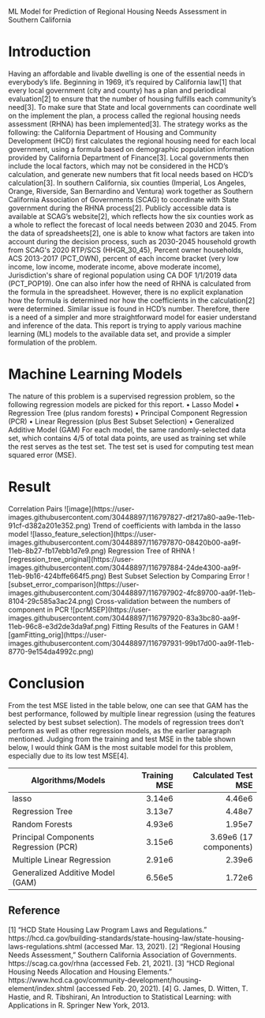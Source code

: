 ML Model for Prediction of Regional Housing Needs Assessment in Southern California

<h1>Introduction</h1>
  Having an affordable and livable dwelling is one of the essential needs in everybody’s life.
Beginning in 1969, it’s required by California law[1] that every local government (city and county)
has a plan and periodical evaluation[2] to ensure that the number of housing fulfills each community’s
need[3]. To make sure that State and local governments can coordinate well on the implement the plan,
a process called the regional housing needs assessment (RHNA) has been implemented[3]. The strategy
works as the following: the California Department of Housing and Community Development (HCD)
first calculates the regional housing need for each local government, using a formula based on
demographic population information provided by California Department of Finance[3]. Local
governments then include the local factors, which may not be considered in the HCD’s calculation, and
generate new numbers that fit local needs based on HCD’s calculation[3].
  In southern California, six counties (Imperial, Los Angeles, Orange, Riverside, San Bernardino
and Ventura) work together as Southern California Association of Governments (SCAG) to coordinate
with State government during the RHNA process[2]. Publicly accessible data is available at SCAG’s
website[2], which reflects how the six counties work as a whole to reflect the forecast of local needs
between 2030 and 2045. From the data of spreadsheets[2], one is able to know what factors are taken
into account during the decision process, such as 2030-2045 household growth from SCAG's 2020
RTP/SCS (HHGR_30_45), Percent owner households, ACS 2013-2017 (PCT_OWN), percent of each
income bracket (very low income, low income, moderate income, above moderate income),
Jurisdiction's share of regional population using CA DOF 1/1/2019 data (PCT_POP19). One can also
infer how the need of RHNA is calculated from the formula in the spreadsheet. However, there is no
explicit explanation how the formula is determined nor how the coefficients in the calculation[2] were
determined. Similar issue is found in HCD’s number.
  Therefore, there is a need of a simpler and more straightforward model for easier understand
and inference of the data. This report is trying to apply various machine learning (ML) models to the
available data set, and provide a simpler formulation of the problem.

<h1>Machine Learning Models</h1>
  The nature of this problem is a supervised regression problem, so the following regression
models are picked for this report.
• Lasso Model
• Regression Tree (plus random forests)
• Principal Component Regression (PCR)
• Linear Regression (plus Best Subset Selection)
• Generalized Additive Model (GAM)
  For each model, the same randomly-selected data set, which contains 4/5 of total data points, are used
as training set while the rest serves as the test set. The test set is used for computing test mean squared
error (MSE).

<h1>Result</h1>
Correlation Pairs
![image](https://user-images.githubusercontent.com/30448897/116797827-df217a80-aa9e-11eb-91cf-d382a201e352.png)
Trend of coefficients with lambda in the lasso model
![lasso_feature_selection](https://user-images.githubusercontent.com/30448897/116797870-08420b00-aa9f-11eb-8b27-fb17ebb1d7e9.png)
Regression Tree of RHNA
![regression_tree_original](https://user-images.githubusercontent.com/30448897/116797884-24de4300-aa9f-11eb-9b16-424bffe664f5.png)
Best Subset Selection by Comparing Error
![subset_error_comparison](https://user-images.githubusercontent.com/30448897/116797902-4fc89700-aa9f-11eb-8104-29c585a3ac24.png)
Cross-validation between the numbers of component in PCR
![pcrMSEP](https://user-images.githubusercontent.com/30448897/116797920-83a3bc80-aa9f-11eb-96c8-e3d2de3da9af.png)
Fitting Results of the Features in GAM
![gamFitting_orig](https://user-images.githubusercontent.com/30448897/116797931-99b17d00-aa9f-11eb-8770-9e154da4992c.png)

<h1>Conclusion</h1>
  From the test MSE listed in the table below, one can see that GAM has the best performance,
followed by multiple linear regression (using the features selected by best subset selection). The
models of regression trees don’t perform as well as other regression models, as the earlier paragraph
mentioned. Judging from the training and test MSE in the table shown below, I would think GAM is
the most suitable model for this problem, especially due to its low test MSE[4].

|Algorithms/Models|Training MSE|Calculated Test MSE|
|-----------------|-----------:|------------------:|
|lasso|3.14e6|4.46e6|
|Regression Tree|3.13e7|4.48e7|
|Random Forests|4.93e6|1.95e7|
|Principal Components Regression (PCR)| 3.15e6| 3.69e6 (17 components)|
|Multiple Linear Regression|2.91e6|2.39e6|
|Generalized Additive Model (GAM)|6.56e5|1.72e6|

<h2>Reference</h2>
[1] “HCD State Housing Law Program Laws and Regulations.”
https://hcd.ca.gov/building-standards/state-housing-law/state-housing-laws-regulations.shtml
(accessed Mar. 13, 2021).
[2] “Regional Housing Needs Assessment,” Southern California Association of Governments.
https://scag.ca.gov/rhna (accessed Feb. 21, 2021).
[3] “HCD Regional Housing Needs Allocation and Housing Elements.”
https://www.hcd.ca.gov/community-development/housing-element/index.shtml (accessed Feb. 20,
2021).
[4] G. James, D. Witten, T. Hastie, and R. Tibshirani, An Introduction to Statistical Learning: with
Applications in R. Springer New York, 2013.
